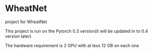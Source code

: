 # WheatNet
project for WheatNet

This project is run on the Pytorch 0.3 version(it will be updated in to 0.4 version later)

The hardware requirement is 2 GPU with at less 12 GB on each one

